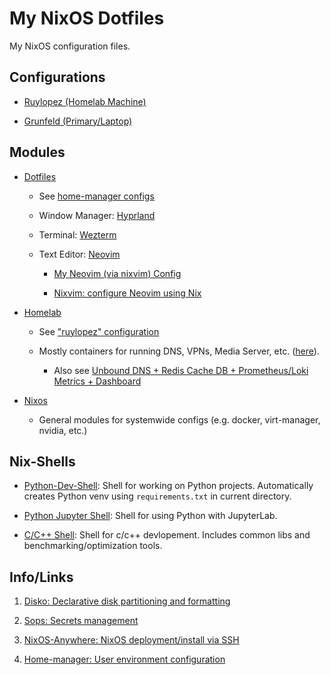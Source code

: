 # My NixOS Dotfiles

My NixOS configuration files.


## Configurations

- [Ruylopez (Homelab Machine)](/hosts/ruylopez)

- [Grunfeld (Primary/Laptop)](/hosts/grunfeld)


## Modules

- [Dotfiles](/modules/home-manager/mpham)

    - See [home-manager configs](/modules/home-manager/mpham)

    - Window Manager: [Hyprland](https://github.com/hyprwm/Hyprland)

    - Terminal: [Wezterm](https://github.com/wez/wezterm)

    - Text Editor: [Neovim](https://neovim.io/)

        - [My Neovim (via nixvim) Config](https://github.com/mtpham99/nixvim-config)

        - [Nixvim: configure Neovim using Nix](https://github.com/nix-community/nixvim)

- [Homelab](/modules/homelab)

    - See ["ruylopez" configuration](/hosts/ruylopez)

    - Mostly containers for running DNS, VPNs, Media Server, etc. ([here](/modules/homelab/containers)).

        - Also see [Unbound DNS + Redis Cache DB + Prometheus/Loki Metrics + Dashboard](https://github.com/mtpham99/unbound-redis-metrics)

- [Nixos](/modules/nixos)

    - General modules for systemwide configs (e.g. docker, virt-manager, nvidia, etc.)


## Nix-Shells

- [Python-Dev-Shell](/nix-shells/python-dev-shell.nix): Shell for working on Python projects. Automatically creates Python venv using `requirements.txt` in current directory.

- [Python Jupyter Shell](/nix-shells/python-jupyter-shell.nix): Shell for using Python with JupyterLab.


- [C/C++ Shell](/nix-shells/cpp-shell.nix): Shell for c/c++ devlopement. Includes common libs and benchmarking/optimization tools.

## Info/Links

1. [Disko: Declarative disk partitioning and formatting](https://github.com/nix-community/disko)

2. [Sops: Secrets management](https://github.com/Mic92/sops-nix)

3. [NixOS-Anywhere: NixOS deployment/install via SSH](https://github.com/nix-community/nixos-anywhere)

4. [Home-manager: User environment configuration](https://nixos.wiki/wiki/Home_Manager)
